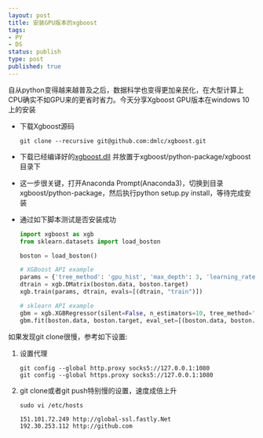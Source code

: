 ```yaml
---
layout: post
title: 安装GPU版本的xgboost
tags:
- PY
- DS
status: publish
type: post
published: true
---
```


自从python变得越来越普及之后，数据科学也变得更加亲民化，在大型计算上CPU确实不如GPU来的更省时省力。今天分享Xgboost GPU版本在windows 10上的安装

- 下载Xgboost源码

  ```shell
  git clone --recursive git@github.com:dmlc/xgboost.git
  ```

- 下载已经编译好的[xgboost.dll](http://ssl.picnet.com.au/xgboost/) 并放置于xgboost/python-package/xgboost目录下

- 这一步很关键，打开Anaconda Prompt(Anaconda3)，切换到目录xgboost/python-package，然后执行python setup.py install，等待完成安装

- 通过如下脚本测试是否安装成功

  ```python
  import xgboost as xgb
  from sklearn.datasets import load_boston
  
  boston = load_boston()
  
  # XGBoost API example
  params = {'tree_method': 'gpu_hist', 'max_depth': 3, 'learning_rate': 0.1}
  dtrain = xgb.DMatrix(boston.data, boston.target)
  xgb.train(params, dtrain, evals=[(dtrain, "train")])
  
  # sklearn API example
  gbm = xgb.XGBRegressor(silent=False, n_estimators=10, tree_method='gpu_hist')
  gbm.fit(boston.data, boston.target, eval_set=[(boston.data, boston.target)])
  ```

  

如果发现git clone很慢，参考如下设置:

1. 设置代理

   ```shell
   git config --global http.proxy socks5://127.0.0.1:1080
   git config --global https.proxy socks5://127.0.0.1:1080
   ```

2. git clone或者git push特别慢的设置，速度成倍上升

   ```shell
   sudo vi /etc/hosts
   
   151.101.72.249 http://global-ssl.fastly.Net
   192.30.253.112 http://github.com
   ```

   
